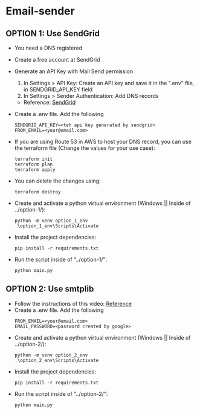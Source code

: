 # Email-sender

## OPTION 1: Use SendGrid
 - You need a DNS registered
 - Create a free account at SendGrid 
 - Generate an API Key with Mail Send permission
    1. In Settings > API Key: Create an API key and save it in the ".env" file, in SENDGRID_API_KEY field
    2. In Settings > Sender Authentication: Add DNS records
    
    * Reference: [SendGrid](https://www.youtube.com/watch?v=H6X5t1amgAE&ab_channel=C%23Artisan)
 
 - Create a .env file. Add the following
   ```
   SENDGRID_API_KEY=<teh api key generated by sendgrid>
   FROM_EMAIL=<your@email.com>
   ```

 - If you are using Route 53 in AWS to host your DNS record, you can use the terraform file (Change the values for your use case):
    ```
    terraform init
    terraform plan
    terraform apply
    ```
 - You can delete the changes using:
    ```
    terraform destroy
    ```
 - Create and activate a python virtual environment (Windows || Inside of ../option-1/):
    ```
    python -m venv option_1_env
    .\option_1_env\Scripts\Activate
    ```
 - Install the project dependencies:
    ```
    pip install -r requirements.txt
    ```
 - Run the script inside of "../option-1/":
    ```
    python main.py
    ```
## OPTION 2: Use smtplib
 - Follow the instructions of this video: [Reference](https://www.youtube.com/shorts/Tuyai2xNwvE)
 - Create a .env file. Add the following
      ```
      FROM_EMAIL=<your@email.com>
      EMAIL_PASSWORD=<password created by google>
      ```
 - Create and activate a python virtual environment (Windows || Inside of ../option-2/):
    ```
    python -m venv option_2_env
    .\option_2_env\Scripts\Activate
    ```
 - Install the project dependencies:
    ```
    pip install -r requirements.txt
    ```
 - Run the script inside of "../option-2/":
    ```
    python main.py
    ```
